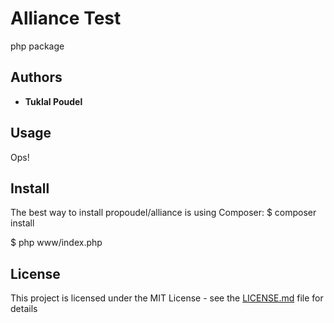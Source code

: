 # Alliance Test
php package

## Authors

* **Tuklal Poudel**

## Usage
Ops!

## Install
The best way to install propoudel/alliance is using Composer:
$ composer install

$ php www/index.php

## License

This project is licensed under the MIT License - see the [LICENSE.md](LICENSE.md) file for details